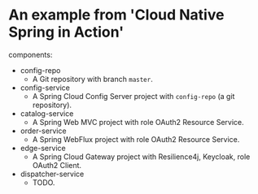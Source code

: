 # An example from 'Cloud Native Spring in Action'

components:
- config-repo
  - A Git repository with branch `master`.
- config-service
  - A Spring Cloud Config Server project with `config-repo` (a git repository).
- catalog-service
  - A Spring Web MVC project with role OAuth2 Resource Service.
- order-service
  - A Spring WebFlux project with role OAuth2 Resource Service.
- edge-service
  - A Spring Cloud Gateway project with Resilience4j, Keycloak, role OAuth2 Client.
- dispatcher-service
  - TODO.